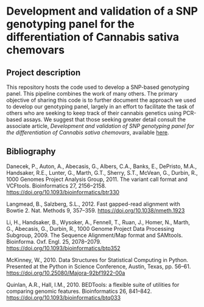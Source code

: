 Development and validation of a SNP genotyping panel for the
differentiation of Cannabis sativa chemovars
================

## Project description

This repository hosts the code used to develop a SNP-based genotyping
panel. This pipeline combines the work of many others. The primary
objective of sharing this code is to further document the approach we
used to develop our genotyping panel, largely in an effort to facilitate
the task of others who are seeking to keep track of their cannabis
genetics using PCR-based assays. We suggest that those seeking greater
detail consult the associate article, *Development and validation of SNP
genotyping panel for the differentiation of Cannabis sativa chemovars*,
available [here](link).

## Bibliography

Danecek, P., Auton, A., Abecasis, G., Albers, C.A., Banks, E., DePristo,
M.A., Handsaker, R.E., Lunter, G., Marth, G.T., Sherry, S.T., McVean,
G., Durbin, R., 1000 Genomes Project Analysis Group, 2011. The variant
call format and VCFtools. Bioinformatics 27, 2156–2158.
<https://doi.org/10.1093/bioinformatics/btr330>

Langmead, B., Salzberg, S.L., 2012. Fast gapped-read alignment with
Bowtie 2. Nat. Methods 9, 357–359. <https://doi.org/10.1038/nmeth.1923>

Li, H., Handsaker, B., Wysoker, A., Fennell, T., Ruan, J., Homer, N.,
Marth, G., Abecasis, G., Durbin, R., 1000 Genome Project Data Processing
Subgroup, 2009. The Sequence Alignment/Map format and SAMtools.
Bioinforma. Oxf. Engl. 25, 2078–2079.
<https://doi.org/10.1093/bioinformatics/btp352>

McKinney, W., 2010. Data Structures for Statistical Computing in Python.
Presented at the Python in Science Conference, Austin, Texas, pp. 56–61.
<https://doi.org/10.25080/Majora-92bf1922-00a>

Quinlan, A.R., Hall, I.M., 2010. BEDTools: a flexible suite of utilities
for comparing genomic features. Bioinformatics 26, 841–842.
<https://doi.org/10.1093/bioinformatics/btq033>

